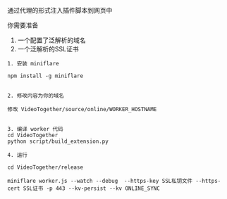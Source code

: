 通过代理的形式注入插件脚本到网页中

你需要准备

1. 一个配置了泛解析的域名
2. 一个泛解析的SSL证书

```
1. 安装 miniflare

npm install -g miniflare 


2. 修改内容为你的域名

修改 VideoTogether/source/online/WORKER_HOSTNAME


3. 编译 worker 代码
cd VideoTogether
python script/build_extension.py

4. 运行

cd VideoTogether/release

miniflare worker.js --watch --debug  --https-key SSL私钥文件 --https-cert SSL证书 -p 443 --kv-persist --kv ONLINE_SYNC

```